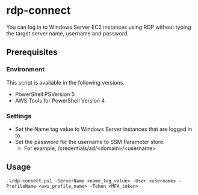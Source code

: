 # rdp-connect
You can log in to Windows Server EC2 instances using RDP without typing the target server name, username and password.

## Prerequisites

### Environment
This script is available in the following versions.  
  
* PowerShell PSVersion 5
* AWS Tools for PowerShell Version 4

### Settings

* Set the Name tag value to Windows Server instances that are logged in to.
* Set the password for the username to SSM Parameter store.
    * For example, /credentials/ad/\<domain\>/\<username\>

## Usage

```
.\rdp-connect.ps1 -ServerName <name_tag_value> -User <username> -ProfileName <aws_profile_name> -Token <MFA_token>
```
